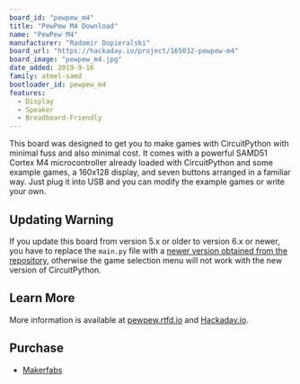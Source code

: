 ```yaml
---
board_id: "pewpew_m4"
title: "PewPew M4 Download"
name: "PewPew M4"
manufacturer: "Radomir Dopieralski"
board_url: "https://hackaday.io/project/165032-pewpew-m4"
board_image: "pewpew_m4.jpg"
date_added: 2019-9-16
family: atmel-samd
bootloader_id: pewpew_m4
features:
  - Display
  - Speaker
  - Breadboard-Friendly
---
```


This board was designed to get you to make games with CircuitPython with
minimal fuss and also minimal cost. It comes with a powerful SAMD51 Cortex M4
microcontroller already loaded with CircuitPython and some example games,
a 160x128 display, and seven buttons arranged in a familiar way. Just plug it
into USB and you can modify the example games or write your own.

## Updating Warning

If you update this board from version 5.x or older to version 6.x or newer, you
have to replace the ``main.py`` file with a [newer version obtained from the
repository](https://github.com/pewpew-game/game-m4-menu), otherwise the game
selection menu will not work with the new version of CircuitPython.

## Learn More
More information is available at [pewpew.rtfd.io](https://pewpew.rtfd.io)
and [Hackaday.io](https://hackaday.io/project/165032-pewpew-m4).

## Purchase

* [Makerfabs](https://makerfabs.com/circuitpython-pewpew-m4.html)
